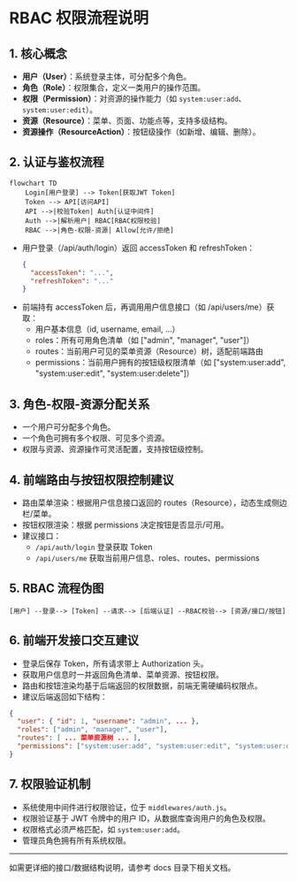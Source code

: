 # RBAC 权限流程说明

## 1. 核心概念

- **用户（User）**：系统登录主体，可分配多个角色。
- **角色（Role）**：权限集合，定义一类用户的操作范围。
- **权限（Permission）**：对资源的操作能力（如 `system:user:add`、`system:user:edit`）。
- **资源（Resource）**：菜单、页面、功能点等，支持多级结构。
- **资源操作（ResourceAction）**：按钮级操作（如新增、编辑、删除）。

## 2. 认证与鉴权流程

```mermaid
flowchart TD
    Login[用户登录] --> Token[获取JWT Token]
    Token --> API[访问API]
    API -->|校验Token| Auth[认证中间件]
    Auth -->|解析用户| RBAC[RBAC权限校验]
    RBAC -->|角色-权限-资源| Allow[允许/拒绝]
```

- 用户登录（/api/auth/login）返回 accessToken 和 refreshToken：
  ```json
  {
    "accessToken": "...",
    "refreshToken": "..."
  }
  ```
- 前端持有 accessToken 后，再调用用户信息接口（如 /api/users/me）获取：
  - 用户基本信息（id, username, email, ...）
  - roles：所有可用角色清单（如 ["admin", "manager", "user"]）
  - routes：当前用户可见的菜单资源（Resource）树，适配前端路由
  - permissions：当前用户拥有的按钮级权限清单（如 ["system:user:add", "system:user:edit", "system:user:delete"]）

## 3. 角色-权限-资源分配关系

- 一个用户可分配多个角色。
- 一个角色可拥有多个权限、可见多个资源。
- 权限与资源、资源操作可灵活配置，支持按钮级控制。

## 4. 前端路由与按钮权限控制建议

- 路由菜单渲染：根据用户信息接口返回的 routes（Resource），动态生成侧边栏/菜单。
- 按钮权限渲染：根据 permissions 决定按钮是否显示/可用。
- 建议接口：
  - `/api/auth/login` 登录获取 Token
  - `/api/users/me` 获取当前用户信息、roles、routes、permissions

## 5. RBAC 流程伪图

```text
[用户] --登录--> [Token] --请求--> [后端认证] --RBAC校验--> [资源/接口/按钮]
```

## 6. 前端开发接口交互建议

- 登录后保存 Token，所有请求带上 Authorization 头。
- 获取用户信息时一并返回角色清单、菜单资源、按钮权限。
- 路由和按钮渲染均基于后端返回的权限数据，前端无需硬编码权限点。
- 建议后端返回如下结构：

```json
{
  "user": { "id": 1, "username": "admin", ... },
  "roles": ["admin", "manager", "user"],
  "routes": [ ... 菜单资源树 ... ],
  "permissions": ["system:user:add", "system:user:edit", "system:user:delete", ...]
}
```

## 7. 权限验证机制

- 系统使用中间件进行权限验证，位于 `middlewares/auth.js`。
- 权限验证基于 JWT 令牌中的用户 ID，从数据库查询用户的角色及权限。
- 权限格式必须严格匹配，如 `system:user:add`。
- 管理员角色拥有所有系统权限。

---

如需更详细的接口/数据结构说明，请参考 docs 目录下相关文档。
